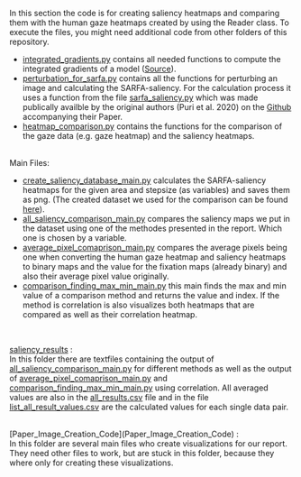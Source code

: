 In this section the code is for creating saliency heatmaps and comparing them with the human gaze heatmaps created by using the Reader class. 
To execute the files, you might need additional code from other folders of this repository. 

* [integrated_gradients.py](integrated_gradients.py) contains all needed functions to compute the integrated gradients of a model ([Source](https://github.com/GoogleCloudPlatform/training-data-analyst/blob/master/blogs/integrated_gradients/integrated_gradients.ipynb)).
* [perturbation_for_sarfa.py](perturbation_for_sarfa.py) contains all the functions for perturbing an image and calculating the SARFA-saliency. For the calculation process it uses a function from the file [sarfa_saliency.py](sarfa_saliency.py) which was made publically availble by the original authors (Puri et al. 2020) on the [Github](https://github.com/nikaashpuri/sarfa-saliency) accompanying their Paper. 
* [heatmap_comparison.py](heatmap_comparison.py) contains the functions for the comparison of the gaze data (e.g. gaze heatmap) and the saliency heatmaps.
<br />
Main Files: <br />

* [create_saliency_database_main.py](create_saliency_database_main.py) calculates the SARFA-saliency heatmaps for the given area and stepsize (as variables) and saves them as png. (The created dataset we used for the comparison can be found [here](https://osf.io/eyskv/?view_only=9dab6ccb848d471a8f0e46dfbf8ee195)). 
* [all_saliency_comparison_main.py](all_saliency_comparison_main.py) compares the saliency maps we put in the dataset using one of the methodes presented in the report. Which one is chosen by a variable. 
* [average_pixel_comaprison_main.py](average_pixel_comaprison_main.py) compares the average pixels being one when converting the human gaze heatmap and saliency heatmaps to binary maps and the value for the fixation maps (already binary) and also their average pixel value originally.
* [comparison_finding_max_min_main.py](comparison_finding_max_min_main.py) this main finds the max and min value of a comparison method and returns the value and index. If the method is correlation is also visualizes both heatmaps that are compared as well as their correlation heatmap.
<br />

[saliency_results](saliency_results) :<br />
In this folder there are textfiles containing the output of [all_saliency_comparison_main.py](all_saliency_comparison_main.py) for different methods as well as the output of [average_pixel_comaprison_main.py](average_pixel_comaprison_main.py) and [comparison_finding_max_min_main.py](comparison_finding_max_min_main.py) using correlation. All averaged values are also in the [all_results.csv](saliency_results/all_results.csv) file and in the file [list_all_result_values.csv](saliency_results/list_all_result_values.csv) are the calculated values for each single data pair. <br />

<br />
[Paper_Image_Creation_Code](Paper_Image_Creation_Code) :<br />
In this folder are several main files who create visualizations for our report. They need other files to work, but are stuck in this folder, because they where only for creating these visualizations. 